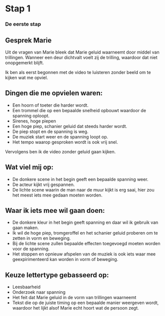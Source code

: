 # Stap 1
### De eerste stap

## Gesprek Marie
Uit de vragen van Marie bleek dat Marie geluid waarneemt door middel van trillingen. Wanneer een deur dichtvalt voelt zij de trilling, waardoor dat niet onopgemerkt blijft.

Ik ben als eerst begonnen met de video te luisteren zonder beeld om te kijken wat me opviel. 

## Dingen die me opvielen waren:

- Een hoorn of toeter die harder wordt.
- Een trommel die op een bepaalde snelheid opbouwt waardoor de spanning oploopt.
- Sirenes, hoge piepen
- Een hoge piep, schanier geluid dat steeds harder wordt.
- De piep stopt en de spanning is weg.
- De muziek start weer en de spanning loopt op.
- Het tempo waarop gesproken wordt is ook vrij snel.

Vervolgens ben ik de video zonder geluid gaan kijken.

## Wat viel mij op:
- De donkere scene in het begin geeft een bepaalde spanning weer.
- De acteur kijkt vrij gespannen.
- De lichte scene waarin de man naar de muur kijkt is erg saai, hier zou het meest iets mee gedaan moeten worden.

## Waar ik iets mee wil gaan doen:
- De donkere kleur in het begin geeft spanning en daar wil ik gebruik van gaan maken.
- Ik wil de hoge piep, tromgeroffel en het schanier geluid proberen om te zetten in vorm en beweging.
- Bij de lichte scene zullen bepaalde effecten toegevoegd moeten worden voor de spanning.
- Het stoppen en opnieuw afspelen van de muziek is ook iets waar mee geexpirimenteerd kan worden in vorm of beweging.

## Keuze lettertype gebasseerd op:
- Leesbaarheid
- Onderzoek naar spanning
- Het feit dat Marie geluid in de vorm van trillingen waarneemt
- Tekst die op de juiste timing op een bepaalde manier weergeven wordt, waardoor het lijkt alsof Marie echt hoort wat de persoon zegt.
